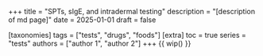 +++
title = "SPTs, sIgE, and intradermal testing"
description = "[description of md page]"
date = 2025-01-01
draft = false

[taxonomies]
tags = ["tests", "drugs", "foods"]
[extra]
toc = true
series = "tests"
authors = ["author 1", "author 2"]
+++
{{ wip() }}

</br>
</br>

<div class="blur-container">

</div>
